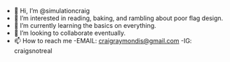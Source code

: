 - 👋 Hi, I’m @simulationcraig
- 👀 I’m interested in reading, baking, and rambling about poor flag design. 
- 🌱 I’m currently learning the basics on everything. 
- 💞️ I’m looking to collaborate eventually.
- 📫 How to reach me 
  -EMAIL: craigraymondis@gmail.com
  -IG: craigsnotreal

<!---
simulationcraig/simulationcraig is a ✨ special ✨ repository because its `README.md` (this file) appears on your GitHub profile.
You can click the Preview link to take a look at your changes.
--->
